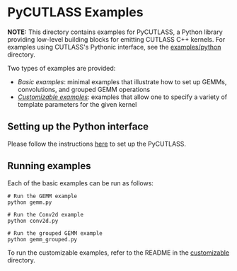# PyCUTLASS Examples

**NOTE:** This directory contains examples for PyCUTLASS, a Python library providing low-level
building blocks for emitting CUTLASS C++ kernels. For examples using CUTLASS's Pythonic interface,
see the [examples/python](/examples/python) directory.

Two types of examples are provided:
* _Basic examples_: minimal examples that illustrate how to set up GEMMs, convolutions, and grouped GEMM operations
* [_Customizable examples_](customizable): examples that allow one to specify a variety of template parameters for the given kernel

## Setting up the Python interface
Please follow the instructions [here](/python/README.md#installation) to set up the PyCUTLASS.

## Running examples
Each of the basic examples can be run as follows:
```shell
# Run the GEMM example
python gemm.py

# Run the Conv2d example
python conv2d.py

# Run the grouped GEMM example
python gemm_grouped.py
```

To run the customizable examples, refer to the README in the [customizable](customizable) directory.
